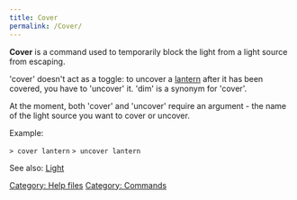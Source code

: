```yaml
---
title: Cover
permalink: /Cover/
---
```


**Cover** is a command used to temporarily block the light from a light
source from escaping.

'cover' doesn't act as a toggle: to uncover a
[lantern](lantern "wikilink") after it has been covered, you have to
'uncover' it. 'dim' is a synonym for 'cover'.

At the moment, both 'cover' and 'uncover' require an argument - the name
of the light source you want to cover or uncover.

Example:

`> cover lantern`
`> uncover lantern`

See also: [Light](Light "wikilink")

[Category: Help files](Category:_Help_files "wikilink") [Category:
Commands](Category:_Commands "wikilink")